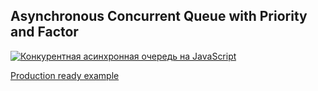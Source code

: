 ## Asynchronous Concurrent Queue with Priority and Factor

[![Конкурентная асинхронная очередь на JavaScript](https://img.youtube.com/vi/Lg46AH8wFvg/0.jpg)](https://www.youtube.com/watch?v=Lg46AH8wFvg)

[Production ready example](https://github.com/timursevimli/kuyruk)
